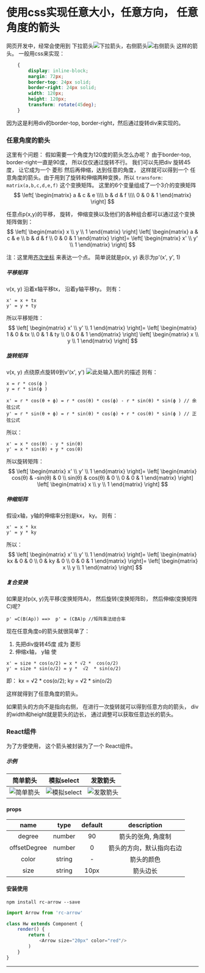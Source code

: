 ﻿# 使用css实现任意大小，任意方向， 任意角度的箭头
网页开发中，经常会使用到 下拉箭头![下拉箭头][5]，右侧箭头![右侧箭头][6]  这样的箭头。 一般用css来实现：
```css
    {  
        display: inline-block;  
        margin: 72px;  
        border-top: 24px solid;
        border-right: 24px solid;  
        width: 120px;
        height: 120px;  
        transform: rotate(45deg); 
    } 
```
因为这是利用div的border-top, border-right，然后通过旋转div来实现的。 

### 任意角度的箭头
这里有个问题： 假如需要一个角度为120度的箭头怎么办呢？ 由于border-top, border-right一直是90度， 所以仅仅通过旋转不行。 
我们可以先把div 旋转45度， 让它成为一个 菱形 然后再伸缩，达到任意的角度， 这样就可以得到一个 任意角度的箭头。由于用到了旋转和伸缩两种变换，所以
`transform: matrix(a,b,c,d,e,f)` 这个变换矩阵。 这里的6个变量组成了一个3介的变换矩阵
$$
 \left[
 \begin{matrix}
   a & c & e \\\\
   b & d & f \\\\
   0 & 0 & 1
  \end{matrix}
  \right]
$$

任意点p(x,y)的平移， 旋转， 伸缩变换以及他们的各种组合都可以通过这个变换矩阵做到：
$$
 \left[
 \begin{matrix}
  x \\
  y \\
  1
  \end{matrix}
  \right]
 \left[
 \begin{matrix}
   a & c & e \\
   b & d & f \\
   0 & 0 & 1
  \end{matrix}
  \right]= 
   \left[
 \begin{matrix}
   x' \\
   y' \\
   1
  \end{matrix}
  \right] 
$$

注：这里用[齐次坐标](https://baike.baidu.com/item/%E9%BD%90%E6%AC%A1%E5%9D%90%E6%A0%87/511284?fr=aladdin) 来表达一个点。 简单说就是p(x, y) 表示为p'(x', y', 1)

##### 平移矩阵
v(x, y) 沿着x轴平移tx， 沿着y轴平移ty。 则有： 
```
x' = x + tx
y' = y + ty
```
所以平移矩阵： 
$$
 \left[
 \begin{matrix}
  x' \\
  y' \\
  1
  \end{matrix}
  \right]=
 \left[
 \begin{matrix}
   1  & 0  & tx \\
   0  & 1  & ty \\
   0 & 0 & 1
  \end{matrix}
  \right] 
   \left[
 \begin{matrix}
   x \\
   y \\
   1
  \end{matrix}
  \right] 
$$

##### 旋转矩阵
v(x, y) 点绕原点旋转θ到v'(x', y')
![此处输入图片的描述][1]
则有： 
```
x = r * cos(ϕ )
y = r * sin(ϕ )

x' = r * cos(θ + ϕ) = r * cos(θ) * cos(ϕ) - r * sin(θ) * sin(ϕ ) // 余弦公式
y' = r * sin(θ + ϕ) = r * sin(θ) * cos(ϕ) + r * cos(θ) * sin(ϕ ) // 正弦公式
```
所以：
```
x' = x * cos(θ) - y * sin(θ)
y' = x * sin(θ) + y * cos(θ)
```
所以旋转矩阵： 
$$
 \left[
 \begin{matrix}
  x' \\
  y' \\
  1
  \end{matrix}
  \right]=
 \left[
 \begin{matrix}
   cos(θ)  & -sin(θ) & 0 \\
   sin(θ) & cos(θ)  & 0 \\
   0 & 0 & 1
  \end{matrix}
  \right]
   \left[
 \begin{matrix}
   x \\
   y \\
   1
  \end{matrix}
  \right] 
$$

##### 伸缩矩阵
假设x轴，y轴的伸缩率分别是kx， ky。 则有：
```
x' = x * kx
y' = y * ky
```
所以： 
$$
 \left[
 \begin{matrix}
  x' \\
  y' \\
  1
  \end{matrix}
  \right]=
 \left[
 \begin{matrix}
   kx  & 0 & 0 \\
   0 & ky  & 0 \\
   0 & 0 & 1
  \end{matrix}
  \right]= 
   \left[
 \begin{matrix}
   x \\
   y \\
   1
  \end{matrix}
  \right] 
$$

##### 复合变换
如果是对p(x, y)先平移(变换矩阵A)， 然后旋转(变换矩阵B)， 然后伸缩(变换矩阵C)呢?
```
p' =C(B(Ap)) ==>  p' = (CBA)p //矩阵乘法结合率
```

现在任意角度o的箭头就很简单了：
1. 先把div旋转45度 成为 菱形
2. 伸缩x轴， y轴 使
```
x' = size * cos(o/2) = x * √2 *  cos(o/2)
y' = size * sin(o/2) = y *  √2  * sin(o/2)

```
即： kx =  √2 *  cos(o/2); ky =  √2  * sin(o/2)

这样就得到了任意角度的箭头。 

如果箭头的方向不是指向右侧， 在进行一次旋转就可以得到任意方向的箭头， div的width和height就是箭头的边长， 通过调整可以获取任意边长的箭头。 

### React组件
为了方便使用， 这个箭头被封装为了一个 React组件。

##### 示例
|简单箭头|模拟select |发散箭头 |
| :----:|:----:|:----:|
|![简单箭头][2]|![模拟select][3]|![发散箭头][4]|

#### props

| name | type | default | description|
| :----: |:----:  |:----:     |:----:        |
| degree| number| 90| 箭头的张角, 角度制|
| offsetDegree| number| 0| 箭头的方向，默认指向右边|
| color| string| -| 箭头的颜色|
| size| string|10px| 箭头边长|

#### 安装使用
`npm install rc-arrow --save`

```javascript
import Arrow from 'rc-arrow'

class Hw extends Component {
    render() {
        return (
            <Arrow size="20px" color="red"/>
        )
    }
}
```
---


  [1]: http://img.blog.csdn.net/20170323174605746?watermark/2/text/aHR0cDovL2Jsb2cuY3Nkbi5uZXQvY3N4aWFvc2h1aQ==/font/5a6L5L2T/fontsize/400/fill/I0JBQkFCMA==/dissolve/70/gravity/SouthEast
  [2]: https://raw.githubusercontent.com/ykforerlang/rc-arrow/master/static/arrow1.png
  [3]: https://raw.githubusercontent.com/ykforerlang/rc-arrow/master/static/rc2.gif
  [4]: https://raw.githubusercontent.com/ykforerlang/rc-arrow/master/static/rc5.png
 
   [5]: https://raw.githubusercontent.com/ykforerlang/rc-arrow/master/static/xialaarrow.png
  [6]: https://raw.githubusercontent.com/ykforerlang/rc-arrow/master/static/rightarrow.png
  